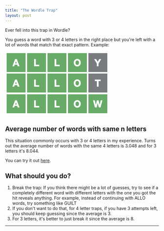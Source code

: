 ```yaml
---
title: "The Wordle Trap"
layout: post
---
```


Ever fell into this trap in Wordle?

You guess a word with 3 or 4 letters in the right place but you're left with a lot of words that match that exact pattern. Example:

![trap](/assets/wordle_trap.png)

## Average number of words with same n letters

This situation commonly occurs with 3 or 4 letters in my experience. Turns out the average number of words with the same 4 letters is 3.048 and for 3 letters it's 8.044.

You can try it out [here](https://github.com/jayavanth/wordletrap).

## What should you do?

1. Break the trap: If you think there might be a lot of guesses, try to see if a completely different word with different letters with the one you got the hit reveals anything. For example, instead of continuing with ALLO words, try something like GUILT
2. If you don't want to do that, for 4 letter traps, if you have 3 attempts left, you should keep guessing since the average is 3.
3. For 3 letters, it's better to just break it since the average is 8.

--------
